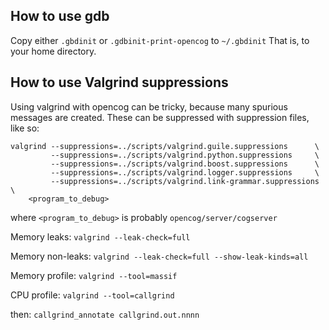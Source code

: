 
How to use gdb
--------------
Copy either `.gbdinit` or `.gdbinit-print-opencog` to `~/.gbdinit`
That is, to your home directory.


How to use Valgrind suppressions
--------------------------------
Using valgrind with opencog can be tricky, because many spurious messages
are created.  These can be suppressed with suppression files, like so:
```
valgrind --suppressions=../scripts/valgrind.guile.suppressions      \
         --suppressions=../scripts/valgrind.python.suppressions     \
         --suppressions=../scripts/valgrind.boost.suppressions      \
         --suppressions=../scripts/valgrind.logger.suppressions     \
         --suppressions=../scripts/valgrind.link-grammar.suppressions  \
    <program_to_debug>
```
where `<program_to_debug>` is probably `opencog/server/cogserver`

Memory leaks:      `valgrind --leak-check=full`

Memory non-leaks:  `valgrind --leak-check=full --show-leak-kinds=all`

Memory profile:    `valgrind --tool=massif`

CPU profile:       `valgrind --tool=callgrind`

then: `callgrind_annotate callgrind.out.nnnn`
